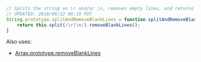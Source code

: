
```js
// Splits the string on \r and/or \n, removes empty lines, and returns the result/
// UPDATED: 2016/06/22 08:19 PDT
String.prototype.splitAndRemoveBlankLines = function splitAndRemoveBlankLines() {
	return this.split(/\r|\n/).removeBlankLines();
}
```

Also uses:
* [Array.prototype.removeBlankLines](Array.prototype.removeBlankLines.md)